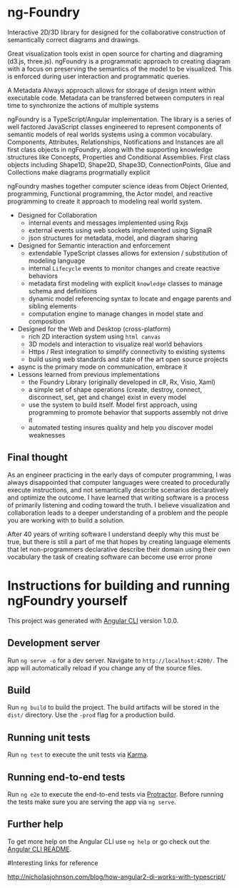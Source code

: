 # ng-Foundry

Interactive 2D/3D library for designed for the collaborative construction of semantically correct diagrams and drawings.

Great visualization tools exist in open source for charting and diagraming (d3.js, three.js). ngFoundry is a programmatic approach to creating diagram with a focus on preserving the semantics of the model to be visualized. This is enforced during user interaction and programmatic queries. 

A Metadata Always approach allows for storage of design intent within executable code. Metadata can be transferred between computers in real time to synchronize the actions of multiple systems

ngFoundry is a TypeScript/Angular implementation. The library is a series of well factored JavaScript classes engineered to represent components of semantic models of real worlds systems using a common vocabulary. Components, Attributes, Relationships, Notifications and Instances are all first class objects in ngFoundry, along with the supporting knowledge structures like Concepts, Properties and Conditional Assemblies.  First class objects including Shape1D, Shape2D, Shape3D, ConnectionPoints, Glue and Collections make diagrams progrmatially explicit 

ngFoundry mashes together computer science ideas from Object Oriented, programming, Functional programming, the Actor model, and reactive programming to create it approach to modeling real world system.  



* Designed for Collaboration
  * internal events and messages implemented using Rxjs
  * external events using web sockets implemented using SignalR
  * json structures for metadata, model, and diagram sharing
* Designed for Semantic interaction and enforcement
  * extendable TypeScript classes allows for extension / substitution of modeling language
  * internal `Lifecycle` events to monitor changes and create reactive behaviors 
  * metadata first modeling with explicit `knowledge` classes to manage schema and definitions
  * dynamic model referencing syntax to locate and engage parents and sibling elements
  * computation engine to manage changes in model state and composition
* Designed for the Web and Desktop (cross-platform) 
  * rich 2D interaction system using `html canvas`
  * 3D models and interaction to visualize real world behaviors
  * Https / Rest integration to simplify connectivity to existing systems
  * build using web standards and state of the art open source projects
* async is the primary mode on communication, embrace it
* Lessons learned from previous implementations
  * the Foundry Library (originally developed in c#, Rx, Visio, Xaml)
  * a simple set of shape operations (create, destroy, connect, disconnect, set, get and change) exist in every model
  * use the system to build itself. Model first approach, using programming to promote behavior that supports assembly not drive it
  * automated testing insures quality and help you discover model weaknesses  

## Final thought

As an engineer practicing in the early days of computer programming, I was always disappointed that computer languages were created to procedurally execute instructions, and not semantically describe scenarios declaratively and optimize the outcome. I have learned that writing software is a process of primarily listening and coding toward the truth.  I believe visualization and collaboration leads to a deeper understanding of a problem and the people you are working with to build a solution.

After 40 years of writing software I understand deeply why this must be true, but there is still a part of me that hopes by creating language elements that let non-programmers declarative describe their domain using their own vocabulary the task of creating software can become use error prone    


# Instructions for building and running ngFoundry yourself

This project was generated with [Angular CLI](https://github.com/angular/angular-cli) version 1.0.0.

## Development server

Run `ng serve -o` for a dev server. Navigate to `http://localhost:4200/`. The app will automatically reload if you change any of the source files.


## Build

Run `ng build` to build the project. The build artifacts will be stored in the `dist/` directory. Use the `-prod` flag for a production build.

## Running unit tests

Run `ng test` to execute the unit tests via [Karma](https://karma-runner.github.io).

## Running end-to-end tests

Run `ng e2e` to execute the end-to-end tests via [Protractor](http://www.protractortest.org/).
Before running the tests make sure you are serving the app via `ng serve`.

## Further help

To get more help on the Angular CLI use `ng help` or go check out the [Angular CLI README](https://github.com/angular/angular-cli/blob/master/README.md).


#Interesting links for reference

http://nicholasjohnson.com/blog/how-angular2-di-works-with-typescript/

